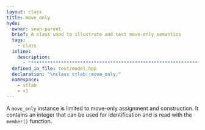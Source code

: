 ```yaml
---
layout: class
title: move_only
hyde:
  owner: sean-parent
  brief: A class used to illustrate and test move-only semantics
  tags:
    - class
  inline:
    description:
      - "***********************************************************************************************"
  defined_in_file: test/model.hpp
  declaration: "\nclass stlab::move_only;"
  namespace:
    - stlab
    - v1
---
```


A `move_only` instance is limited to move-only assignment and construction. It contains an integer that can be used for identification and is read with the `member()` function.